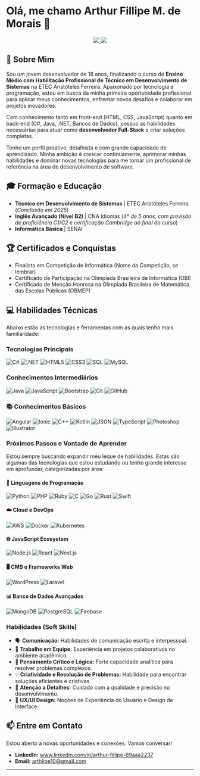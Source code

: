 # Olá, me chamo Arthur Fillipe M. de Morais 👋

<p align="center">
  <a href="https://github.com/ArthLipe">
    <img src="https://github-readme-stats.vercel.app/api?username=ArthLipe&show_icons=true&theme=dark&include_all_commits=true&count_private=true"/>
  </a>
  <a href="https://github.com/ArthLipe">
    <img src="https://github-readme-stats.vercel.app/api/top-langs/?username=ArthLipe&layout=compact&langs_count=7&theme=dark"/>
  </a>
</p>

## 🚀 Sobre Mim

Sou um jovem desenvolvedor de 18 anos, finalizando o curso de **Ensino Médio com Habilitação Profissional de Técnico em Desenvolvimento de Sistemas** na ETEC Aristóteles Ferreira. Apaixonado por tecnologia e programação, estou em busca da minha primeira oportunidade profissional para aplicar meus conhecimentos, enfrentar novos desafios e colaborar em projetos inovadores.

Com conhecimento tanto em front-end (HTML, CSS, JavaScript) quanto em back-end (C#, Java, .NET, Bancos de Dados), possuo as habilidades necessárias para atuar como **desenvolvedor Full-Stack** e criar soluções completas.

Tenho um perfil proativo, detalhista e com grande capacidade de aprendizado. Minha ambição é crescer continuamente, aprimorar minhas habilidades e dominar novas tecnologias para me tornar um profissional de referência na área de desenvolvimento de software.

## 🎓 Formação e Educação

* **Técnico em Desenvolvimento de Sistemas** | ETEC Aristóteles Ferreira (_Conclusão em 2025_)
* **Inglês Avançado (Nível B2)** | CNA Idiomas (_4º de 5 anos, com previsão de proficiência C1/C2 e certificação Cambridge ao final do curso_)
* **Informática Básica** | SENAI

## 🏆 Certificados e Conquistas

* Finalista em Competição de Informática (Nome da Competição, se lembrar)
* Certificado de Participação na Olimpíada Brasileira de Informática (OBI)
* Certificado de Menção Honrosa na Olimpíada Brasileira de Matemática das Escolas Públicas (OBMEP)

## 💻 Habilidades Técnicas

Abaixo estão as tecnologias e ferramentas com as quais tenho mais familiaridade:

### Tecnologias Principais
![C#](https://img.shields.io/badge/C%23-239120?style=for-the-badge&logo=c-sharp&logoColor=white)
![.NET](https://img.shields.io/badge/.NET-512BD4?style=for-the-badge&logo=dotnet&logoColor=white)
![HTML5](https://img.shields.io/badge/HTML5-E34F26?style=for-the-badge&logo=html5&logoColor=white)
![CSS3](https://img.shields.io/badge/CSS3-1572B6?style=for-the-badge&logo=css3&logoColor=white)
![SQL](https://img.shields.io/badge/SQL-00000F?style=for-the-badge&logo=mysql&logoColor=white)
![MySQL](https://img.shields.io/badge/MySQL-4479A1?style=for-the-badge&logo=mysql&logoColor=white)

### Conhecimentos Intermediários
![Java](https://img.shields.io/badge/java-%23ED8B00.svg?style=for-the-badge&logo=openjdk&logoColor=white)
![JavaScript](https://img.shields.io/badge/JavaScript-F7DF1E?style=for-the-badge&logo=javascript&logoColor=black)
![Bootstrap](https://img.shields.io/badge/Bootstrap-563D7C?style=for-the-badge&logo=bootstrap&logoColor=white)
![Git](https://img.shields.io/badge/GIT-E44C30?style=for-the-badge&logo=git&logoColor=white)
![GitHub](https://img.shields.io/badge/GitHub-100000?style=for-the-badge&logo=github&logoColor=white)

### 📚 Conhecimentos Básicos
![Angular](https://img.shields.io/badge/Angular-DD0031?style=for-the-badge&logo=angular&logoColor=white)
![Ionic](https://img.shields.io/badge/Ionic-3880FF?style=for-the-badge&logo=ionic&logoColor=white)
![C++](https://img.shields.io/badge/C%2B%2B-00599C?style=for-the-badge&logo=c%2B%2B&logoColor=white)
![Kotlin](https://img.shields.io/badge/Kotlin-0095D5?style=for-the-badge&logo=kotlin&logoColor=white)
![JSON](https://img.shields.io/badge/JSON-000000?style=for-the-badge&logo=json&logoColor=white)
![TypeScript](https://img.shields.io/badge/TypeScript-3178C6?style=for-the-badge&logo=typescript&logoColor=white)
![Photoshop](https://img.shields.io/badge/Photoshop-31A8FF?style=for-the-badge&logo=adobephotoshop&logoColor=white)
![Illustrator](https://img.shields.io/badge/Illustrator-FF9A00?style=for-the-badge&logo=adobeillustrator&logoColor=white)

### Próximos Passos e Vontade de Aprender

Estou sempre buscando expandir meu leque de habilidades. Estas são algumas das tecnologias que estou estudando ou tenho grande interesse em aprofundar, categorizadas por área:

#### 🐍 Linguagens de Programação
![Python](https://img.shields.io/badge/Python-3776AB?style=for-the-badge&logo=python&logoColor=white)
![PHP](https://img.shields.io/badge/PHP-777BB4?style=for-the-badge&logo=php&logoColor=white)
![Ruby](https://img.shields.io/badge/Ruby-CC342D?style=for-the-badge&logo=ruby&logoColor=white)
![C](https://img.shields.io/badge/C-00599C?style=for-the-badge&logo=c&logoColor=white)
![Go](https://img.shields.io/badge/Go-00ADD8?style=for-the-badge&logo=go&logoColor=white)
![Rust](https://img.shields.io/badge/Rust-000000?style=for-the-badge&logo=rust&logoColor=white)
![Swift](https://img.shields.io/badge/Swift-FA7343?style=for-the-badge&logo=swift&logoColor=white)

#### ☁️ Cloud e DevOps
![AWS](https://img.shields.io/badge/AWS-232F3E?style=for-the-badge&logo=amazon-aws&logoColor=white)
![Docker](https://img.shields.io/badge/Docker-2496ED?style=for-the-badge&logo=docker&logoColor=white)
![Kubernetes](https://img.shields.io/badge/Kubernetes-326CE5?style=for-the-badge&logo=kubernetes&logoColor=white)

#### 🌐 JavaScript Ecosystem
![Node.js](https://img.shields.io/badge/Node.js-339933?style=for-the-badge&logo=nodedotjs&logoColor=white)
![React](https://img.shields.io/badge/React-20232A?style=for-the-badge&logo=react&logoColor=61DAFB)
![Next.js](https://img.shields.io/badge/Next.js-000000?style=for-the-badge&logo=nextdotjs&logoColor=white)

#### 🖥️ CMS e Frameworks Web
![WordPress](https://img.shields.io/badge/WordPress-21759B?style=for-the-badge&logo=wordpress&logoColor=white)
![Laravel](https://img.shields.io/badge/Laravel-FF2D20?style=for-the-badge&logo=laravel&logoColor=white)

#### 📊 Banco de Dados Avançados
![MongoDB](https://img.shields.io/badge/MongoDB-47A248?style=for-the-badge&logo=mongodb&logoColor=white)
![PostgreSQL](https://img.shields.io/badge/PostgreSQL-4169E1?style=for-the-badge&logo=postgresql&logoColor=white)
![Firebase](https://img.shields.io/badge/Firebase-FFCA28?style=for-the-badge&logo=firebase&logoColor=black)

### Habilidades (Soft Skills)
* 🗣️ **Comunicação:** Habilidades de comunicação escrita e interpessoal.
* 🤝 **Trabalho em Equipe:** Experiência em projetos colaborativos no ambiente acadêmico.
* 🧠 **Pensamento Crítico e Lógica:** Forte capacidade analítica para resolver problemas complexos.
* 💡 **Criatividade e Resolução de Problemas:** Habilidade para encontrar soluções eficientes e criativas.
* 🎯 **Atenção a Detalhes:** Cuidado com a qualidade e precisão no desenvolvimento.
* 👥 **UX/UI Design:** Noções de Experiência do Usuário e Design de Interface.

## 📫 Entre em Contato

Estou aberto a novas oportunidades e conexões. Vamos conversar!

* **LinkedIn:** www.linkedin.com/in/arthur-fillipe-69aaa2237
* **Email:** arthlipe10@gmail.com

---
